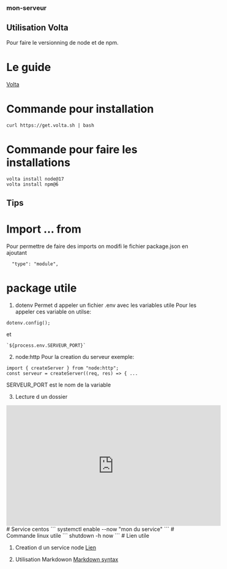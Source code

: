 ### mon-serveur
## Utilisation Volta
Pour faire le versionning de node et de npm.
# Le guide
[Volta](https://docs.volta.sh/guide/getting-started)

# Commande pour installation
```
curl https://get.volta.sh | bash
```
# Commande pour faire les installations
```
volta install node@17
volta install npm@6
```

## Tips
# Import ... from

Pour permettre de faire des imports on modifi le fichier package.json en ajoutant
```
  "type": "module",
```
# package utile
1. dotenv
Permet d appeler un fichier .env avec les variables utile
Pour les appeler ces variable on utilse:
```
dotenv.config();
```
et 
```
`${process.env.SERVEUR_PORT}`
```
2. node:http
Pour la creation du serveur
exemple:
```
import { createServer } from "node:http";
const serveur = createServer((req, res) => { ...
```

SERVEUR_PORT est le nom de la variable

3. Lecture d un dossier
<iframe width="560" height="315" src="https://www.youtube.com/embed/cT6b6_XzFmI" title="YouTube video player" frameborder="0" allow="accelerometer; autoplay; clipboard-write; encrypted-media; gyroscope; picture-in-picture" allowfullscreen></iframe>
# Service centos
```
systemctl enable --now "mon du service"
```
# Commande linux utile
```
 shutdown -h now 
```
# Lien utile

1. Creation d un service node
[Lien](https://nodesource.com/blog/running-your-node-js-app-with-systemd-part-1/)

2. Utilisation Markdowon
[Markdown syntax](https://www.markdownguide.org/basic-syntax/)
